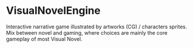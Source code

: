 # VisualNovelEngine

Interactive narrative game illustrated by artworks (CG) / characters sprites. Mix between novel and gaming, where choices are mainly the core gameplay of most Visual Novel.
